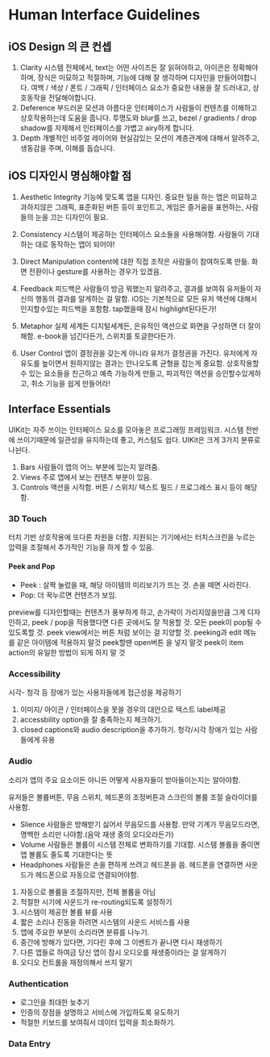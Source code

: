 # Human Interface Guidelines
## iOS Design 의 큰 컨셉
1. Clarity
시스템 전체에서, text는 어떤 사이즈든 잘 읽혀야하고, 아이콘은 정확해야하며, 장식은 미묘하고 적절하며, 기능에 대해 잘 생각하며 디자인을 만들어야합니다.
여백 / 색상 / 폰트 / 그래픽 / 인터페이스 요소가 중요한 내용을 잘 드러내고, 상호동작을 전달해야합니다.
2.  Deference
부드러운 모션과 아름다운 인터페이스가 사람들이 컨텐츠를 이해하고 상호작용하는데 도움을 줍니다.
투명도와 blur를 쓰고, bezel / gradients / drop shadow를 자제해서 인터페이스를 가볍고 airy하게 합니다.
3. Depth
개별적인 비주얼 레이어와 현실감있는 모션이 계층관계에 대해서 알려주고, 생동감을 주며, 이해를 돕습니다.


## iOS 디자인시 명심해야할 점

1. Aesthetic Integrity
기능에 맞도록 앱을 디자인.
중요한 일을 하는 앱은 미묘하고 과하지않은 그래픽, 표준화된 버튼 등이 포인트고, 게임은 즐거움을 표현하는, 사람들의 눈을 끄는 디자인이 필요.

2. Consistency
시스템이 제공하는 인터페이스 요소들을 사용해야함.
사람들이 기대하는 대로 동작하는 앱이 되어야!

3. Direct Manipulation
content에 대한 직접 조작은 사람들이 참여하도록 만듦.
화면 전환이나 gesture를 사용하는 경우가 있겠음.

4. Feedback
피드백은 사람들이 방금 뭐했는지 알려주고, 결과를 보여줘 유저들이 자신의 행동의 결과를 알게하는 걸 말함.
iOS는 기본적으로 모든 유저 액션에 대해서 인지할수있는 피드백을 포함함.
tap했을때 잠시 highlight된다든가!

5. Metaphor
실제 세계든 디지털세계든, 은유적인 액션으로 화면을 구성하면 더 잘이해함.
e-book을 넘긴다든가, 스위치를 토글한다든가.

6. User Control
앱이 결정권을 갖는게 아니라 유저가 결정권을 가진다.
유저에게 자유도를 높이면서 원하지않는 결과는 안나오도록 균형을 잡는게 중요함.
상호작용할 수 있는 요소들을 친근하고 예측 가능하게 만들고, 파괴적인 액션을 승인할수있게하고, 취소 기능을 쉽게 만들어라!

## Interface Essentials
UIKit는 자주 쓰이는 인터페이스 요소를 모아놓은 프로그래밍 프레임워크.
시스템 전반에 쓰이기때문에 일관성을 유지하는데 좋고, 커스텀도 쉽다.
UIKit은 크게 3가지 분류로 나뉜다.

1. Bars
사람들이 앱의 어느 부분에 있는지 알려줌.
2.  Views
주로 앱에서 보는 컨텐츠 부분이 있음.
3. Controls
액션을 시작함. 버튼 / 스위치/ 텍스트 필드 / 프로그레스 표시 등이 해당함.


### 3D Touch
터치 기반 상호작용에 또다른 차원을 더함. 지원되는 기기에서는 터치스크린을 누르는 압력을 조절해서 추가적인 기능을 하게 할 수 있음.


#### Peek and Pop

* Peek : 살짝 눌렀을 때, 해당 아이템의 미리보기가 뜨는 것. 손을 떼면 사라진다.
* Pop: 더 꾹누르면 컨텐츠가 보임.

preview를 디자인할때는 컨텐츠가 풍부하게 하고, 손가락이 가리지않을만큼 그게 디자인하고, peek / pop을 적용했다면 다른 곳에서도 잘 적용할 것.
모든 peek이 pop될 수 있도록할 것.
peek view에서는 버튼 처럼 보이는 걸 지양할 것.
peeking과 edit 메뉴를 같은 아이템에 적용하지 말것
peek할땐 open버튼 을 넣지 말것
peek이 item action의 유일한 방법이 되게 하지 말 것

### Accessibility

시각- 청각 등 장애가 있는 사용자들에게 접근성을 제공하기
1. 이미지/ 아이콘 / 인터페이스을 못쓸 경우의 대안으로 텍스트 label제공
2. accessbility option을 잘 충족하는지 체크하기.
3. closed captions와 audio description을 추가하기. 청각/시각 장애가 있는 사람들에게 유용

### Audio
소리가 앱의 주요 요소이든 아니든 어떻게 사용자들이 받아들이는지는 알아야함.

유저들은 볼륨버튼, 무음 스위치, 헤드폰의 조정버튼과 스크린의 볼륨 조절 슬라이더를 사용함.

* Slience
사람들은 방해받기 싫어서 무음모드를 사용함. 만약 기계가 무음모드라면, 명백한 소리만 나야함.(음악 재생 중의 오디오라든가)
* Volume
사람들은 볼륨이 시스템 전체로 변화하기를 기대함.
시스템 볼륨을 줄이면 앱 볼륨도 줄도록 기대한다는 뜻
* Headphones
사람들은 손을 편하게 쓰려고 헤드폰을 씀. 헤드폰을 연결하면 사운드가 헤드폰으로 자동으로 연결되어야함.

1. 자동으로 볼륨을 조절하지만, 전체 볼륨을 아님
2. 적절한 시기에 사운드가 re-routing되도록 설정하기
3. 시스템이 제공한 볼륨 뷰를 사용
4. 짧은 소리나 진동을 하려면 시스템의 사운드 서비스를 사용
5. 앱에 주요한 부분이 소리라면 분류를 나누기.
6. 중간에 방해가 있다면, 기다린 후에 그 이벤트가 끝나면 다시 재생하기
7. 다른 앱들로 하여금 당신 앱이 잠시 오디오를 재생중이라는 걸 알게하기
8. 오디오 컨트롤을 재정의해서 쓰지 말기


### Authentication

* 로그인을 최대한 늦추기
* 인증의 장점을 설명하고 서비스에 가입하도록 유도하기
* 적절한 키보드를 보여줘서 데이터 입력을 최소화하기.

### Data Entry
